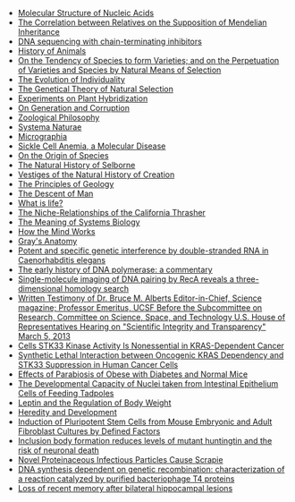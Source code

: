 <ul>
<li><a target="_blank" href="https://github.com/manjunath5496/List-of-important-publications-in-Biology/blob/master/ipb(1).pdf">Molecular Structure of Nucleic Acids</a></li>
<li><a target="_blank" href="https://github.com/manjunath5496/List-of-important-publications-in-Biology/blob/master/ipb(2).pdf">The Correlation between Relatives on the Supposition of Mendelian Inheritance</a></li>
<li><a target="_blank" href="https://github.com/manjunath5496/List-of-important-publications-in-Biology/blob/master/ipb(3).pdf">DNA sequencing with chain-terminating inhibitors</a></li>
<li><a target="_blank" href="https://github.com/manjunath5496/List-of-important-publications-in-Biology/blob/master/ipb(4).pdf">History of Animals</a></li>
<li><a target="_blank" href="https://github.com/manjunath5496/List-of-important-publications-in-Biology/blob/master/ipb(5).pdf">On the Tendency of Species to form Varieties; and on the Perpetuation of Varieties and Species by Natural Means of Selection</a></li>
<li><a target="_blank" href="https://github.com/manjunath5496/List-of-important-publications-in-Biology/blob/master/ipb(6).pdf">The Evolution of Individuality</a></li>
<li><a target="_blank" href="https://github.com/manjunath5496/List-of-important-publications-in-Biology/blob/master/ipb(7).pdf">The Genetical Theory of Natural Selection</a></li>
<li><a target="_blank" href="https://github.com/manjunath5496/List-of-important-publications-in-Biology/blob/master/ipb(8).pdf">Experiments on Plant Hybridization</a></li>
<li><a target="_blank" href="https://github.com/manjunath5496/List-of-important-publications-in-Biology/blob/master/ipb(9).pdf">On Generation and Corruption</a></li>
<li><a target="_blank" href="https://github.com/manjunath5496/List-of-important-publications-in-Biology/blob/master/ipb(10).rar">Zoological Philosophy</a></li>
<li><a target="_blank" href="https://github.com/manjunath5496/List-of-important-publications-in-Biology/blob/master/ipb(11).pdf">Systema Naturae </a></li>
<li><a target="_blank" href="https://github.com/manjunath5496/List-of-important-publications-in-Biology/blob/master/ipb(12).pdf">Micrographia</a></li>
<li><a target="_blank" href="https://github.com/manjunath5496/List-of-important-publications-in-Biology/blob/master/ipb(13).pdf">Sickle Cell Anemia, a Molecular Disease</a></li>
<li><a target="_blank" href="https://github.com/manjunath5496/List-of-important-publications-in-Biology/blob/master/ipb(14).pdf">On the Origin of Species</a></li>
<li><a target="_blank" href="https://github.com/manjunath5496/List-of-important-publications-in-Biology/blob/master/ipb(15).pdf">The Natural History of Selborne</a></li>
<li><a target="_blank" href="https://github.com/manjunath5496/List-of-important-publications-in-Biology/blob/master/ipb(16).pdf">Vestiges of the Natural History of Creation</a></li>
<li><a target="_blank" href="https://github.com/manjunath5496/List-of-important-publications-in-Biology/blob/master/ipb(17).pdf">The Principles of Geology</a></li>
<li><a target="_blank" href="https://github.com/manjunath5496/List-of-important-publications-in-Biology/blob/master/ipb(18).pdf">The Descent of Man</a></li>
<li><a target="_blank" href="https://github.com/manjunath5496/List-of-important-publications-in-Biology/blob/master/ipb(19).pdf">What is life?</a></li>
<li><a target="_blank" href="https://github.com/manjunath5496/List-of-important-publications-in-Biology/blob/master/ipb(20).pdf">The Niche-Relationships of the California Thrasher</a></li>

<li><a target="_blank" href="https://github.com/manjunath5496/List-of-important-publications-in-Biology/blob/master/ipb(21).pdf">The Meaning of Systems Biology</a></li>

<li><a target="_blank" href="https://github.com/manjunath5496/List-of-important-publications-in-Biology/blob/master/ipb(22).pdf">How the Mind Works</a></li>

<li><a target="_blank" href="https://github.com/manjunath5496/List-of-important-publications-in-Biology/blob/master/ipb(23).pdf">Gray's Anatomy</a></li>

<li><a target="_blank" href="https://github.com/manjunath5496/List-of-important-publications-in-Biology/blob/master/ipb(24).pdf">Potent and specific genetic interference by double-stranded RNA in Caenorhabditis elegans</a></li>

<li><a target="_blank" href="https://github.com/manjunath5496/List-of-important-publications-in-Biology/blob/master/ipb(25).pdf">The early history of DNA polymerase: a commentary</a></li>

<li><a target="_blank" href="https://github.com/manjunath5496/List-of-important-publications-in-Biology/blob/master/ipb(26).pdf">Single-molecule imaging of DNA pairing by RecA reveals a three-dimensional homology search</a></li>

<li><a target="_blank" href="https://github.com/manjunath5496/List-of-important-publications-in-Biology/blob/master/ipb(27).pdf">Written Testimony of Dr. Bruce M. Alberts Editor-in-Chief, Science magazine; Professor Emeritus, UCSF Before the Subcommittee on Research, Committee on Science, Space, and Technology U.S. House of Representatives Hearing on "Scientific Integrity and Transparency" March 5, 2013</a></li>

<li><a target="_blank" href="https://github.com/manjunath5496/List-of-important-publications-in-Biology/blob/master/ipb(28).pdf">Cells
STK33 Kinase Activity Is Nonessential in KRAS-Dependent Cancer</a></li>

<li><a target="_blank" href="https://github.com/manjunath5496/List-of-important-publications-in-Biology/blob/master/ipb(29).pdf">Synthetic Lethal Interaction between Oncogenic KRAS Dependency and STK33 Suppression in Human Cancer Cells</a></li>

<li><a target="_blank" href="https://github.com/manjunath5496/List-of-important-publications-in-Biology/blob/master/ipb(30).pdf">Effects of Parabiosis of Obese with Diabetes and Normal Mice</a></li>

<li><a target="_blank" href="https://github.com/manjunath5496/List-of-important-publications-in-Biology/blob/master/ipb(31).pdf">The Developmental Capacity of Nuclei taken from Intestinal Epithelium Cells of Feeding Tadpoles</a></li>

<li><a target="_blank" href="https://github.com/manjunath5496/List-of-important-publications-in-Biology/blob/master/ipb(32).pdf">Leptin and the Regulation of Body Weight</a></li>

<li><a target="_blank" href="https://github.com/manjunath5496/List-of-important-publications-in-Biology/blob/master/ipb(33).pdf">Heredity and Development</a></li>

<li><a target="_blank" href="https://github.com/manjunath5496/List-of-important-publications-in-Biology/blob/master/ipb(34).pdf">Induction of Pluripotent Stem Cells from Mouse Embryonic and Adult Fibroblast Cultures by Defined Factors</a></li>

<li><a target="_blank" href="https://github.com/manjunath5496/List-of-important-publications-in-Biology/blob/master/ipb(35).pdf">Inclusion body formation reduces levels of mutant huntingtin and the risk of neuronal death</a></li>

<li><a target="_blank" href="https://github.com/manjunath5496/List-of-important-publications-in-Biology/blob/master/ipb(36).pdf">Novel Proteinaceous Infectious Particles Cause Scrapie</a></li>

<li><a target="_blank" href="https://github.com/manjunath5496/List-of-important-publications-in-Biology/blob/master/ipb(37).pdf">DNA synthesis dependent on genetic recombination: characterization of a reaction catalyzed by purified bacteriophage T4 proteins</a></li>

<li><a target="_blank" href="https://github.com/manjunath5496/List-of-important-publications-in-Biology/blob/master/ipb(38).pdf">Loss of recent memory after bilateral hippocampal lesions</a></li>




</ul>
</br>
